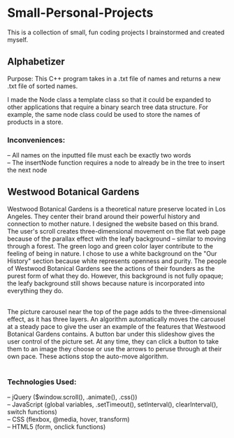 # Small-Personal-Projects #
This is a collection of small, fun coding projects I brainstormed and created myself.

## Alphabetizer ##
Purpose: This C++ program takes in a .txt file of names and returns a new .txt file of sorted names. 

I made the Node class a template class so that it could be expanded to other applications that require a binary search tree data structure. For example, the same node class could be used to store the names of products in a store.

### Inconveniences: ###
– All names on the inputted file must each be exactly two words <br />
– The insertNode function requires a node to already be in the tree to insert the next node  <br />

## Westwood Botanical Gardens ##
Westwood Botanical Gardens is a theoretical nature preserve located in Los Angeles. They center their brand around their powerful history and connection to mother nature. I designed the website based on this brand. The user's scroll creates three-dimensional movement on the flat web page because of the parallax effect with the leafy background – similar to moving through a forest. The green logo and green color layer contribute to the feeling of being in nature. I chose to use a white background on the "Our History" section because white represents openness and purity. The people of Westwood Botanical Gardens see the actions of their founders as the purest form of what they do. However, this background is not fully opaque; the leafy background still shows because nature is incorporated into everything they do.  
<br />

The picture carousel near the top of the page adds to the three-dimensional effect, as it has three layers. An algorithm automatically moves the carousel at a steady pace to give the user an example of the features that Westwood Botanical Gardens contains. A button bar under this slideshow gives the user control of the picture set. At any time, they can click a button to take them to an image they choose or use the arrows to peruse through at their own pace. These actions stop the auto-move algorithm.  
<br />
### Technologies Used: ###
  – jQuery ($window.scroll(), .animate(), .css()) <br />
  – JavaScript (global variables, .setTimeout(), setInterval(), clearInterval(), switch functions) <br />
  – CSS (flexbox, @media, hover, transform) <br />
  – HTML5 (form, onclick functions) <br />
 <br />

